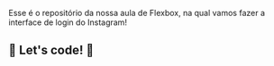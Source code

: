 Esse é o repositório da nossa aula de Flexbox, na qual vamos fazer a interface de login do Instagram! 

## 🚀 Let's code! 🚀
